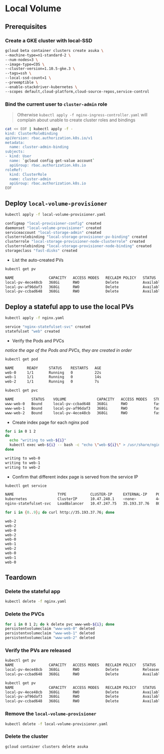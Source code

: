 # Local Volume

## Prerequisites

### Create a GKE cluster with local-SSD

```sh
gcloud beta container clusters create asuka \
--machine-type=n1-standard-2 \
--num-nodes=3 \
--image-type=COS \
--cluster-version=1.10.5-gke.3 \
--tags=ssh \
--local-ssd-count=1 \
--preemptible \
--enable-stackdriver-kubernetes \
--scopes default,cloud-platform,cloud-source-repos,service-control
```

### Bind the current user to `cluster-admin` role

> Otherwise `kubectl apply -f nginx-ingress-controller.yaml` will complain about unable to create cluster roles and bindings

```sh
cat << EOF | kubectl apply -f -
kind: ClusterRoleBinding
apiVersion: rbac.authorization.k8s.io/v1
metadata:
  name: cluster-admin-binding
subjects:
- kind: User
  name: `gcloud config get-value account`
  apiGroup: rbac.authorization.k8s.io
roleRef:
  kind: ClusterRole
  name: cluster-admin
  apiGroup: rbac.authorization.k8s.io
EOF
```


## Deploy `local-volume-provisioner`

```sh
kubectl apply -f local-volume-provisioner.yaml

configmap "local-provisioner-config" created
daemonset "local-volume-provisioner" created
serviceaccount "local-storage-admin" created
clusterrolebinding "local-storage-provisioner-pv-binding" created
clusterrole "local-storage-provisioner-node-clusterrole" created
clusterrolebinding "local-storage-provisioner-node-binding" created
storageclass "fast-disks" created
```

* List the auto-created PVs

```sh
kubectl get pv

NAME                CAPACITY   ACCESS MODES   RECLAIM POLICY   STATUS      CLAIM     STORAGECLASS   REASON    AGE
local-pv-4ece48cb   368Gi      RWO            Delete           Available             fast-disks               43s
local-pv-af96daf3   368Gi      RWO            Delete           Available             fast-disks               1m
local-pv-ccbad648   368Gi      RWO            Delete           Available             fast-disks               1m
```

## Deploy a stateful app to use the local PVs

```sh
kubectl apply -f nginx.yaml

service "nginx-statefulset-svc" created
statefulset "web" created
```

* Verify the Pods and PVCs

_notice the age of the Pods and PVCs, they are created in order_

```sh
kubectl get pod

NAME      READY     STATUS    RESTARTS   AGE
web-0     1/1       Running   0          22s
web-1     1/1       Running   0          14s
web-2     1/1       Running   0          7s

kubectl get pvc

NAME        STATUS    VOLUME              CAPACITY   ACCESS MODES   STORAGECLASS   AGE
www-web-0   Bound     local-pv-ccbad648   368Gi      RWO            fast-disks     28s
www-web-1   Bound     local-pv-af96daf3   368Gi      RWO            fast-disks     20s
www-web-2   Bound     local-pv-4ece48cb   368Gi      RWO            fast-disks     13s
```

* Create index page for each nginx pod

```sh
for i in 0 1 2
do
  echo "writing to web-${i}"
  kubectl exec web-${i} -- bash -c "echo \"web-${i}\" > /usr/share/nginx/html/index.html"
done
```

```sh
writing to web-0
writing to web-1
writing to web-2
```

* Confirm that different index page is served from the service IP

```sh
kubectl get service

NAME                    TYPE           CLUSTER-IP     EXTERNAL-IP    PORT(S)        AGE
kubernetes              ClusterIP      10.47.240.1    <none>         443/TCP        31m
nginx-statefulset-svc   LoadBalancer   10.47.247.75   35.193.37.76   80:31117/TCP   17m
```

```sh
for i in {0..9}; do curl http://35.193.37.76; done

web-2
web-2
web-0
web-2
web-0
web-1
web-2
web-0
web-1
web-0
```

## Teardown

### Delete the stateful app

```sh
kubectl delete -f nginx.yaml
```

### Delete the PVCs

```sh
for i in 0 1 2; do k delete pvc www-web-${i}; done
persistentvolumeclaim "www-web-0" deleted
persistentvolumeclaim "www-web-1" deleted
persistentvolumeclaim "www-web-2" deleted
```

### Verify the PVs are released

```sh
kubectl get pv
NAME                CAPACITY   ACCESS MODES   RECLAIM POLICY   STATUS      CLAIM               STORAGECLASS   REASON    AGE
local-pv-4ece48cb   368Gi      RWO            Delete           Released    default/www-web-2   fast-disks               45m
local-pv-ccbad648   368Gi      RWO            Delete           Available                       fast-disks               0s
```

```sh
kubectl get pv
NAME                CAPACITY   ACCESS MODES   RECLAIM POLICY   STATUS      CLAIM     STORAGECLASS   REASON    AGE
local-pv-4ece48cb   368Gi      RWO            Delete           Available             fast-disks               4s
local-pv-af96daf3   368Gi      RWO            Delete           Available             fast-disks               12s
local-pv-ccbad648   368Gi      RWO            Delete           Available             fast-disks               15s
```

### Remove the `local-volume-provisioner`

```sh
kubectl delete -f local-volume-provisioner.yaml
```

### Delete the cluster

```sh
gcloud container clusters delete asuka
```
